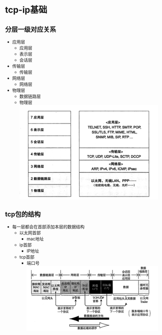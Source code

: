 # tcp-ip基础
## 分层一级对应关系
- 应用层
    - 应用层
    - 表示层
    - 会话层
- 传输层
    - 传输层
- 网络层
    - 网络层
- 物理层
    - 数据链路层
    - 物理层
![](/images/20181126233417776_1909672301.png)

## tcp包的结构
- 每一层都会在首部添加本层的数据结构
    - 以太网首部
        - mac地址
    - ip首部
        - IP地址
    - tcp首部
        - 端口号
![](/images/20181126233856440_1719258492.png)



















